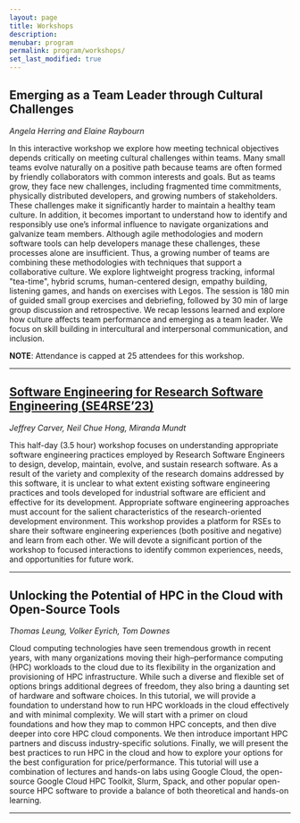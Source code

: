 ```yaml
---
layout: page
title: Workshops
description: 
menubar: program
permalink: program/workshops/
set_last_modified: true
---
```


## Emerging as a Team Leader through Cultural Challenges

_Angela Herring and Elaine Raybourn_

In this interactive workshop we explore how meeting technical objectives depends
critically on meeting cultural challenges within teams. Many small teams evolve
naturally on a positive path because teams are often formed by friendly
collaborators with common interests and goals. But as teams grow, they face
new challenges, including fragmented time commitments, physically distributed
developers, and growing numbers of stakeholders. These challenges make it
significantly harder to maintain a healthy team culture. In addition, it
becomes important to understand how to identify and responsibly use one’s
informal influence to navigate organizations and galvanize team members.
Although agile methodologies and modern software tools can help developers
manage these challenges, these processes alone are insufficient. Thus, a
growing number of teams are combining these methodologies with techniques
that support a collaborative culture. We explore lightweight progress tracking,
informal "tea-time", hybrid scrums, human-centered design, empathy building,
listening games, and hands on exercises with Legos. The session is 180 min of
guided small group exercises and debriefing, followed by 30 min of large group
discussion and retrospective. We recap lessons learned and explore how culture
affects team performance and emerging as a team leader. We focus on skill
building in intercultural and interpersonal communication, and inclusion.

**NOTE**: Attendance is capped at 25 attendees for this workshop.

------ 

## [Software Engineering for Research Software Engineering (SE4RSE’23)](https://se4science.org/workshops/se4rse23/index.htm)

_Jeffrey Carver, Neil Chue Hong, Miranda Mundt_

This half-day (3.5 hour) workshop focuses on understanding appropriate software
engineering practices employed by Research Software Engineers to design, develop,
maintain, evolve, and sustain research software. As a result of the variety and
complexity of the research domains addressed by this software, it is unclear to
what extent existing software engineering practices and tools developed for
industrial software are efficient and effective for its development. Appropriate
software engineering approaches must account for the salient characteristics
of the research-oriented development environment. This workshop provides a
platform for RSEs to share their software engineering experiences (both
positive and negative) and learn from each other. We will devote a significant
portion of the workshop to focused interactions to identify common experiences,
needs, and opportunities for future work.

------ 

## Unlocking the Potential of HPC in the Cloud with Open-Source Tools

_Thomas Leung, Volker Eyrich, Tom Downes_

Cloud computing technologies have seen tremendous growth in recent years, with
many organizations moving their high–performance computing (HPC) workloads to
the cloud due to its flexibility in the organization and provisioning of HPC
infrastructure. While such a diverse and flexible set of options brings
additional degrees of freedom, they also bring a daunting set of hardware and
software choices. In this tutorial, we will provide a foundation to understand
how to run HPC workloads in the cloud effectively and with minimal complexity.
We will start with a primer on cloud foundations and how they map to common
HPC concepts, and then dive deeper into core HPC cloud components. We then
introduce important HPC partners and discuss industry-specific solutions.
Finally, we will present the best practices to run HPC in the cloud and how to
explore your options for the best configuration for price/performance. This
tutorial will use a combination of lectures and hands-on labs using Google
Cloud, the open-source Google Cloud HPC Toolkit, Slurm, Spack, and other
popular open-source HPC software to provide a balance of both theoretical and
hands-on learning.

------
